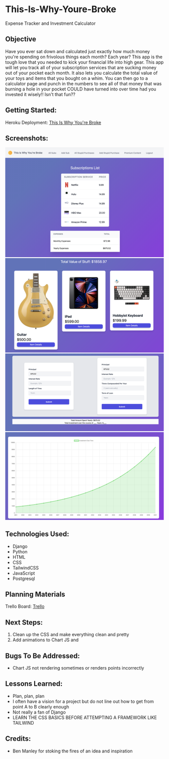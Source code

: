 # This-Is-Why-Youre-Broke
Expense Tracker and Investment Calculator

## Objective
Have you ever sat down and calculated just exactly how much money you're spending on frivolous things each month? Each year? This app is the tough love that you needed to kick your financial life into high gear. This app will let you track all of your subscription services that are sucking money out of your pocket each month. It also lets you calculate the total value of your toys and items that you bought on a whim. You can then go to a calculator page and punch in the numbers to see all of that money that was burning a hole in your pocket COULD have turned into over time had you invested it wisely!! Isn't that fun??

## Getting Started:
Heroku Deployment: [This Is Why You're Broke](https://this-is-why-youre-broke.herokuapp.com/)

## Screenshots:
![Subscriptions View](https://github.com/cameronbweston/This-Is-Why-Youre-Broke/blob/main/this_is_why_youre_broke/blobs/subs-view.png)
![Purchases View](https://github.com/cameronbweston/This-Is-Why-Youre-Broke/blob/main/this_is_why_youre_broke/blobs/purchases-view.png)
![Caclulator View](https://github.com/cameronbweston/This-Is-Why-Youre-Broke/blob/main/this_is_why_youre_broke/blobs/calculator-view.png)
![Chart View](https://github.com/cameronbweston/This-Is-Why-Youre-Broke/blob/main/this_is_why_youre_broke/blobs/chart-view.png)

## Technologies Used:
- Django
- Python
- HTML
- CSS
- TailwindCSS
- JavaScript
- Postgresql

## Planning Materials

Trello Board: [Trello](https://trello.com/b/MyT5IWpH/this-is-why-youre-broke)

## Next Steps:
1. Clean up the CSS and make everything clean and pretty
2. Add animations to Chart JS and 

## Bugs To Be Addressed:
- Chart JS not rendering sometimes or renders points incorrectly

## Lessons Learned:
- Plan, plan, plan
- I often have a vision for a project but do not line out how to get from point A to B clearly enough
- Not really a fan of Django
- LEARN THE CSS BASICS BEFORE ATTEMPTING A FRAMEWORK LIKE TAILWIND

## Credits:
- Ben Manley for stoking the fires of an idea and inspiration
